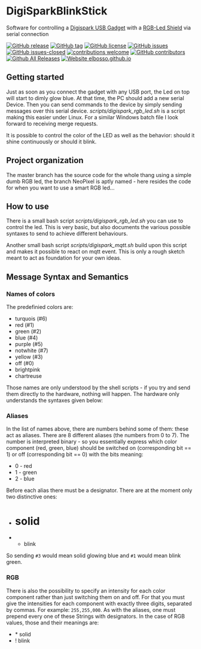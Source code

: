 # DigiSparkBlinkStick
Software for controlling a 
[Digispark USB Gadget](http://digistump.com/products/1)
with a 
[RGB-Led Shield](http://digistump.com/products/118)
via serial connection

<!---
[![start with why](https://img.shields.io/badge/start%20with-why%3F-brightgreen.svg?style=flat)](http://www.ted.com/talks/simon_sinek_how_great_leaders_inspire_action)
--->
[![GitHub release](https://img.shields.io/github/release/elbosso/DigiSparkBlinkStick/all.svg?maxAge=1)](https://GitHub.com/elbosso/DigiSparkBlinkStick/releases/)
[![GitHub tag](https://img.shields.io/github/tag/elbosso/DigiSparkBlinkStick.svg)](https://GitHub.com/elbosso/DigiSparkBlinkStick/tags/)
[![GitHub license](https://img.shields.io/github/license/elbosso/DigiSparkBlinkStick.svg)](https://github.com/elbosso/DigiSparkBlinkStick/blob/master/LICENSE)
[![GitHub issues](https://img.shields.io/github/issues/elbosso/DigiSparkBlinkStick.svg)](https://GitHub.com/elbosso/DigiSparkBlinkStick/issues/)
[![GitHub issues-closed](https://img.shields.io/github/issues-closed/elbosso/DigiSparkBlinkStick.svg)](https://GitHub.com/elbosso/DigiSparkBlinkStick/issues?q=is%3Aissue+is%3Aclosed)
[![contributions welcome](https://img.shields.io/badge/contributions-welcome-brightgreen.svg?style=flat)](https://github.com/elbosso/DigiSparkBlinkStick/issues)
[![GitHub contributors](https://img.shields.io/github/contributors/elbosso/DigiSparkBlinkStick.svg)](https://GitHub.com/elbosso/DigiSparkBlinkStick/graphs/contributors/)
[![Github All Releases](https://img.shields.io/github/downloads/elbosso/DigiSparkBlinkStick/total.svg)](https://github.com/elbosso/DigiSparkBlinkStick)
[![Website elbosso.github.io](https://img.shields.io/website-up-down-green-red/https/elbosso.github.io.svg)](https://elbosso.github.io/)

## Getting started
Just as soon as you connect the gadget with any USB port, the Led on top will start to dimly glow blue. At that time,
the PC should add a new serial Device. Then you can send commands to the device by simply sending messages over
this serial device. _scripts/digispark_rgb_led.sh_ is a script making this easier under Linux. For a similar Windows batch file
I look forward to receiving merge requests. 

It is possible to control the color of the LED as well as the behavior: should it shine continuously or should it blink.

## Project organization

The master branch has the source code for the whole thang using a simple dumb RGB led, the branch NeoPixel is aptly named - here resides the code for when you want to use a smart RGB led...

## How to use

There is a small bash script _scripts/digispark_rgb_led.sh_ you can use to
control the led. This is very basic, but also documents the various possible
syntaxes to send to achieve different behaviours.

Another small bash script _scripts/digispark_mqtt.sh_ build upon this 
script and makes it possible to react on mqtt event. This is only a rough
sketch meant to act as foundation for your own ideas.

## Message Syntax and Semantics

### Names of colors

The predefinied colors are:

* turquois (#6)
* red (#1)
* green (#2)
* blue (#4)
* purple (#5)
* notwhite (#7)
* yellow (#3)
* off (#0)
* brightpink
* chartreuse

Those names are only understood by the shell scripts - if you try and send
them directly to the hardware, nothing will happen. The hardware only
understands the syntaxes given below:

### Aliases

In the list of names above, there are numbers behind some of them: these act
as aliases. There are 8 different aliases (the numbers from 0 to 7). The
number is interpreted binary - so you essentially express which color
component (red, green, blue) should be switched on (corresponding bit == 1)
or
off (corresponding bit == 0) with the bits meaning:

* 0 - red
* 1 - green
* 2 - blue

Before each alias there must be a designator. There are at the moment only
two distinctive ones:
* # solid
* + blink

So sending `#3` would mean solid glowing blue and `#1` would mean blink
green.

### RGB

There is also the possibility to specify an intensity for each color
component rather than just switching them on and off. For that you must give
the intensities for each component with exactly three digits, separated by
commas. For example: `255,255,000`. As with the aliases, one must prepend
every one of these Strings with designators. In the case of RGB values,
those and their meanings are:

* \* solid
* ! blink
